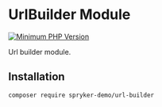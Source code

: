 # UrlBuilder Module
[![Minimum PHP Version](https://img.shields.io/badge/php-%3E%3D%208.2-8892BF.svg)](https://php.net/)

Url builder module.

## Installation

```
composer require spryker-demo/url-builder
```
